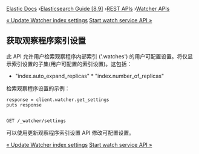 

[Elastic Docs](/guide/) ›[Elasticsearch Guide [8.9]](index.md) ›[REST
APIs](rest-apis.md) ›[Watcher APIs](watcher-api.md)

[« Update Watcher index settings](watcher-api-update-settings.md) [Start
watch service API »](watcher-api-start.md)

## 获取观察程序索引设置

此 API 允许用户检索观察程序内部索引 ('.watches') 的用户可配置设置。将仅显示索引设置的子集(用户可配置的索引设置)。这包括：

* "index.auto_expand_replicas" * "index.number_of_replicas"

检索观察程序设置的示例：

    
    
    response = client.watcher.get_settings
    puts response
    
    
    GET /_watcher/settings

可以使用更新观察程序索引设置 API 修改可配置设置。

[« Update Watcher index settings](watcher-api-update-settings.md) [Start
watch service API »](watcher-api-start.md)
